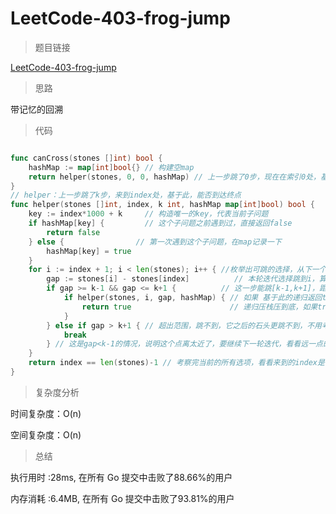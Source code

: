 # LeetCode-403-frog-jump

>题目链接

[LeetCode-403-frog-jump](https://leetcode-cn.com/problems/frog-jump/)

>思路

带记忆的回溯

>代码

```go

func canCross(stones []int) bool {
    hashMap := map[int]bool{} // 构建空map
    return helper(stones, 0, 0, hashMap) // 上一步跳了0步，现在在索引0处，基于此，能否到终点
}
// helper：上一步跳了k步，来到index处，基于此，能否到达终点
func helper(stones []int, index, k int, hashMap map[int]bool) bool {
    key := index*1000 + k     // 构造唯一的key，代表当前子问题
    if hashMap[key] {         // 这个子问题之前遇到过，直接返回false
        return false         
    } else {                // 第一次遇到这个子问题，在map记录一下
        hashMap[key] = true
    }
    for i := index + 1; i < len(stones); i++ { //枚举出可跳的选择，从下一个石头到最后一个
        gap := stones[i] - stones[index]          // 本轮迭代选择跳到i，算出第i石头到当前石头的距离
        if gap >= k-1 && gap <= k+1 {          // 这一步能跳[k-1,k+1]，距离gap在这范围内，就能尝试
            if helper(stones, i, gap, hashMap) { // 如果 基于此的递归返回true，说明能到终点
                return true                      // 递归压栈压到底，如果true了，则true一层向上返回 
            }
        } else if gap > k+1 { // 超出范围，跳不到，它之后的石头更跳不到，不用考察了，break
            break
        } // 这是gap<k-1的情况，说明这个点离太近了，要继续下一轮迭代，看看远一点的石头
    }
    return index == len(stones)-1 // 考察完当前的所有选项，看看来到的index是不是终点
}

```

>复杂度分析

时间复杂度：O(n)

空间复杂度：O(n)

>总结

执行用时 :28ms, 在所有 Go 提交中击败了88.66%的用户

内存消耗 :6.4MB, 在所有 Go 提交中击败了93.81%的用户
